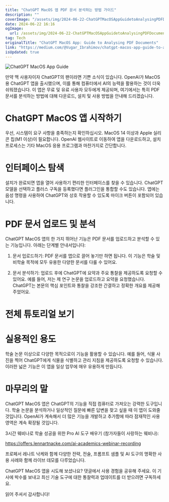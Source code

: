 ```yaml
---
title: "ChatGPT MacOS 앱 PDF 문서 분석하는 방법 가이드"
description: ""
coverImage: "/assets/img/2024-06-22-ChatGPTMacOSAppGuidetoAnalysingPDFDocuments_0.png"
date: 2024-06-22 16:16
ogImage: 
  url: /assets/img/2024-06-22-ChatGPTMacOSAppGuidetoAnalysingPDFDocuments_0.png
tag: Tech
originalTitle: "ChatGPT MacOS App: Guide to Analysing PDF Documents"
link: "https://medium.com/@Vugar_Ibrahimov/chatgpt-macos-app-guide-to-analysing-pdf-documents-46dfaa2f2cda"
isUpdated: true
---
```







![ChatGPT MacOS App Guide](/assets/img/2024-06-22-ChatGPTMacOSAppGuidetoAnalysingPDFDocuments_0.png)

만약 맥 사용자이자 ChatGPT의 팬이라면 기쁜 소식이 있습니다. OpenAI가 MacOS용 ChatGPT 앱을 출시했으며, 이를 통해 컴퓨터에서 AI의 능력을 활용하는 것이 더욱 쉬워졌습니다. 이 앱은 무료 및 유료 사용자 모두에게 제공되며, 여기에서는 특히 PDF 문서를 분석하는 방법에 대해 다운로드, 설치 및 사용 방법을 안내해 드리겠습니다.

# ChatGPT MacOS 앱 시작하기

우선, 시스템이 요구 사항을 충족하는지 확인하십시오. MacOS 14 이상과 Apple 실리콘 칩(M1 이상)이 필요합니다. OpenAI 웹사이트로 이동하여 앱을 다운로드하고, 설치 프로세스는 기타 MacOS 응용 프로그램과 마찬가지로 간단합니다.


<div class="content-ad"></div>

# 인터페이스 탐색

설치가 완료되면 앱을 열어 사용하기 편리한 인터페이스를 찾을 수 있습니다. ChatGPT 모델을 선택하고 플러스 구독을 등록했다면 플러그인을 통합할 수도 있습니다. 앱에는 음성 명령을 사용하여 ChatGPT와 상호 작용할 수 있도록 마이크 버튼이 포함되어 있습니다.

# PDF 문서 업로드 및 분석

ChatGPT MacOS 앱의 한 가지 뛰어난 기능은 PDF 문서를 업로드하고 분석할 수 있는 기능입니다. 아래는 단계별 안내서입니다:

<div class="content-ad"></div>

1. 문서 업로드하기: PDF 문서를 앱으로 끌어 놓기만 하면 됩니다. 이 기능은 학술 및 비학술 목적에 모두 유용한 다양한 문서를 다룰 수 있어요.

2. 문서 분석하기: 업로드 후에 ChatGPT에 요약과 주요 통찰을 제공하도록 요청할 수 있어요. 예를 들어, 저는 제 연구 논문을 업로드하고 요약을 요청했습니다. ChatGPT는 본문의 핵심 포인트와 통찰을 강조한 간결하고 정확한 개요를 제공해 주었어요.

# 전체 튜토리얼 보기

# 실용적인 용도

<div class="content-ad"></div>

학술 논문 이상으로 다양한 목적으로이 기능을 활용할 수 있습니다. 예를 들어, 식물 사진을 찍어 ChatGPT에게 식물을 식별하고 관리 지침을 제공하도록 요청할 수 있습니다. 이러한 넓은 기능은 이 앱을 일상 업무에 매우 유용하게 만듭니다.

# 마무리의 말

ChatGPT MacOS 앱은 ChatGPT의 기능을 직접 컴퓨터로 가져오는 강력한 도구입니다. 학술 논문을 분석하거나 일상적인 질문에 빠른 답변을 찾고 싶을 때 이 앱이 도와줄 것입니다. OpenAI가 계속해서 더 많은 기능을 개발하고 추가함에 따라 잠재적인 사용 영역은 계속 확장될 것입니다.

3시간 웨비나로 학술 성공을 위한 Pro AI 도구 배우기 (참가자들이 사랑하는 웨비나):

<div class="content-ad"></div>

https://offers.lennartnacke.com/ai-academics-webinar-recording

프로페서 레나트 낙케와 함께 다양한 전략, 전술, 프롬프트 샘플 및 AI 도구의 명확한 사용 사례와 함께 라이브 데모를 다루었습니다.

ChatGPT MacOS 앱을 시도해 보셨나요? 댓글에서 사용 경험을 공유해 주세요. 이 기사에 박수를 보내고 최신 기술 도구에 대한 통찰력과 업데이트를 더 받으려면 구독하세요.

읽어 주셔서 감사합니다!